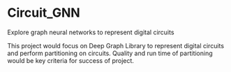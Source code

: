 # Circuit_GNN
Explore graph neural networks to represent digital circuits

This project would focus on Deep Graph Library to represent digital circuits and perform partitioning on circuits. Quality and run time of partitioning would be key criteria for success of project.
